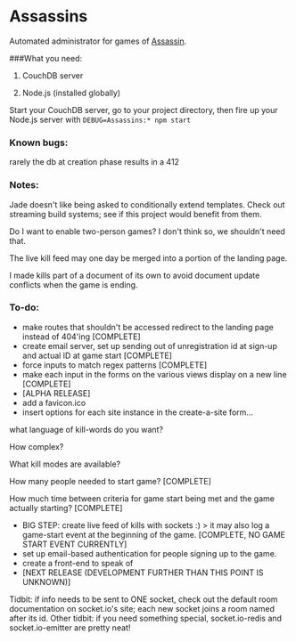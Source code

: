 # Assassins

Automated administrator for games of [Assassin](https://en.wikipedia.org/wiki/Assassin_\(game\)).

###What you need:

1. CouchDB server

2. Node.js (installed globally)

Start your CouchDB server, go to your project directory, then fire up your Node.js server with
`DEBUG=Assassins:* npm start`

### Known bugs:
rarely the db at creation phase results in a 412

### Notes:
Jade doesn't like being asked to conditionally extend templates. Check out streaming build systems; see if this project would benefit from them.

Do I want to enable two-person games? I don't think so, we shouldn't need that.

The live kill feed may one day be merged into a portion of the landing page.

I made kills part of a document of its own to avoid document update conflicts when the game is ending.

### To-do:
- make routes that shouldn't be accessed redirect to the landing page instead of 404'ing [COMPLETE]
- create email server, set up sending out of unregistration id at sign-up and actual ID at game start [COMPLETE]
- force inputs to match regex patterns [COMPLETE]
- make each input in the forms on the various views display on a new line [COMPLETE]
- [ALPHA RELEASE]
- add a favicon.ico
- insert options for each site instance in the create-a-site form...

what language of kill-words do you want?

How complex?

What kill modes are available?

How many people needed to start game? [COMPLETE]

How much time between criteria for game start being met and the game actually starting? [COMPLETE] 

- BIG STEP: create live feed of kills with sockets :) > it may also log a game-start event at the beginning of the game. [COMPLETE, NO GAME START EVENT CURRENTLY]
- set up email-based authentication for people signing up to the game.
- create a front-end to speak of
- [NEXT RELEASE (DEVELOPMENT FURTHER THAN THIS POINT IS UNKNOWN)]

Tidbit: if info needs to be sent to ONE socket, check out the default room documentation on socket.io's site; each new socket joins a room named after its id.
Other tidbit: if you need something special, socket.io-redis and socket.io-emitter are pretty neat!

